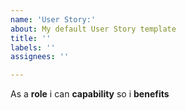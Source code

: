```yaml
---
name: 'User Story:'
about: My default User Story template
title: ''
labels: ''
assignees: ''

---
```


As a **role** i can **capability** so i **benefits**
